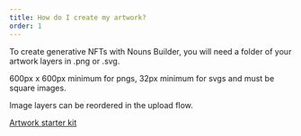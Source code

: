 ```yaml
---
title: How do I create my artwork?
order: 1
---
```


To create generative NFTs with Nouns Builder, you will need a folder of your artwork layers in .png or .svg.

600px x 600px minimum for pngs, 32px minimum for svgs and must be square images.

Image layers can be reordered in the upload flow.

[Artwork starter kit](https://www.figma.com/community/file/1166768320345172833)
